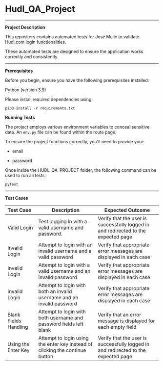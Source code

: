 # Hudl_QA_Project

----
 
**Project Description**

This repository contains automated tests for José Mello to validate Hudl.com login functionalities.

These automated tests are designed to ensure the application works correctly and consistently.

----------

**Prerequisites**

Before you begin, ensure you have the following prerequisites installed:

Python (version 3.9)

Please install required dependencies using:

`pip3 install -r requirements.txt`

**Running Tests**

The project employs various environment variables to conceal sensitive data. An `env.py` file can be found within the route page. 

To ensure the project functions correctly, you'll need to provide your:

- email

- password

Once inside the HUDL_QA_PROJECT folder, the following command can be used to run all tests.

`pytest`

-------


**Test Cases**



| Test Case             | Description                                                                  | Expected Outcome |
|:----------------------|------------------------------------------------------------------------------|------------------|
| Valid Login           | Test logging in with a valid username and password.                          |       Verify that the user is successfully logged in and redirected to the expected page           |
| Invalid Login         | Attempt to login with an invalid username and a valid password               |       Verify that appropriate error messages are displayed in each case           |
| Invalid Login         | Attempt to login with a valid username and an invalid password               |          Verify that appropriate error messages are displayed in each case        |
| Invalid Login         | Attempt to login with both an invalid username and an invalid password       |    Verify that appropriate error messages are displayed in each case              |
| Blank Fields Handling | Attempt to login with both username and password fields left blank           |       Verify that an error message is displayed for each empty field                                                                            |
| Using the Enter Key   | Attempt to login using the enter key instead of clicking the continue button |         Verify that the user is successfully logged in and redirected to the expected page                                                                                                                                        |
